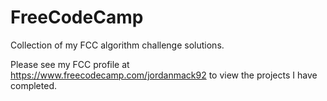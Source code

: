 # FreeCodeCamp
Collection of my FCC algorithm challenge solutions.

Please see my FCC profile at https://www.freecodecamp.com/jordanmack92
to view the projects I have completed.
